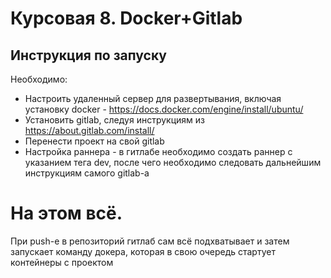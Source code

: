 # Курсовая 8. Docker+Gitlab
## Инструкция по запуску
Необходимо:
- Настроить удаленный сервер для развертывания, включая установку docker - https://docs.docker.com/engine/install/ubuntu/
- Установить gitlab, следуя инструкциям из https://about.gitlab.com/install/
- Перенести проект на свой gitlab
- Настройка раннера - в гитлабе необходимо создать раннер с указанием тега dev, после чего необходимо следовать дальнейшим инструкциям самого gitlab-а

# На этом всё.
При push-e в репозиторий гитлаб сам всё подхватывает и затем запускает команду докера, которая в свою очередь стартует контейнеры с проектом